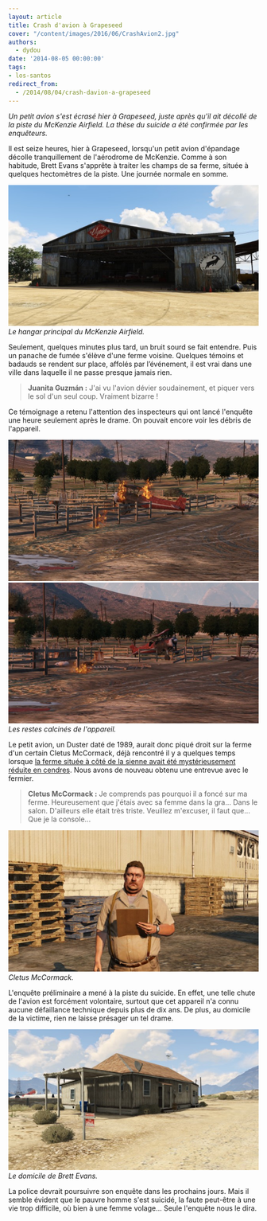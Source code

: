 ```yaml
---
layout: article
title: Crash d'avion à Grapeseed
cover: "/content/images/2016/06/CrashAvion2.jpg"
authors:
  - dydou
date: '2014-08-05 00:00:00'
tags:
- los-santos
redirect_from:
  - /2014/08/04/crash-davion-a-grapeseed
---
```


_Un petit avion s'est écrasé hier à Grapeseed, juste après qu'il ait décollé de la piste du McKenzie Airfield. La thèse du suicide a été confirmée par les enquêteurs._

Il est seize heures, hier à Grapeseed, lorsqu'un petit avion d'épandage décolle tranquillement de l'aérodrome de McKenzie. Comme à son habitude, Brett Evans s'apprête à traiter les champs de sa ferme, située à quelques hectomètres de la piste. Une journée normale en somme.

![Le hangar principal du McKenzie Airfield.](/content/images/2016/06/CrashAvion2_0.jpg)
_Le hangar principal du McKenzie Airfield._

Seulement, quelques minutes plus tard, un bruit sourd se fait entendre. Puis un panache de fumée s'élève d'une ferme voisine. Quelques témoins et badauds se rendent sur place, affolés par l’événement, il est vrai dans une ville dans laquelle il ne passe presque jamais rien.

> **Juanita Guzmán :** J'ai vu l'avion dévier soudainement, et piquer vers le sol d'un seul coup. Vraiment bizarre !

Ce témoignage a retenu l'attention des inspecteurs qui ont lancé l'enquête une heure seulement après le drame. On pouvait encore voir les débris de l'appareil.

![](/content/images/2016/06/CrashAvion5.jpg)
![Les restes calcinés de l'appareil.](/content/images/2016/06/CrashAvion4.jpg)
_Les restes calcinés de l'appareil._

Le petit avion, un Duster daté de 1989, aurait donc piqué droit sur la ferme d'un certain Cletus McCormack, déjà rencontré il y a quelques temps lorsque [la ferme située à côté de la sienne avait été mystérieusement réduite en cendres](/2014/02/10/une-ferme-de-grapeseed-reduite-en-cendres/). Nous avons de nouveau obtenu une entrevue avec le fermier.

> **Cletus McCormack :** Je comprends pas pourquoi il a foncé sur ma ferme. Heureusement que j'étais avec sa femme dans la gra... Dans le salon. D'ailleurs elle était très triste. Veuillez m'excuser, il faut que... Que je la console...

![Cletus McCormack.](/content/images/2016/06/CrashAvion6.jpg)
_Cletus McCormack._

L'enquête préliminaire a mené à la piste du suicide. En effet, une telle chute de l'avion est forcément volontaire, surtout que cet appareil n'a connu aucune défaillance technique depuis plus de dix ans. De plus, au domicile de la victime, rien ne laisse présager un tel drame.

![Le domicile de Brett Evans.](/content/images/2016/06/CrashAvion3.jpg)
_Le domicile de Brett Evans._

La police devrait poursuivre son enquête dans les prochains jours. Mais il semble évident que le pauvre homme s'est suicidé, la faute peut-être à une vie trop difficile, où bien à une femme volage... Seule l'enquête nous le dira.
